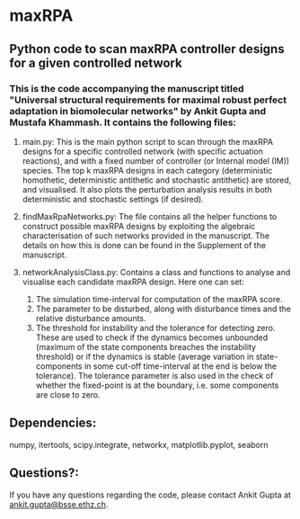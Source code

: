 # maxRPA

## Python code to scan maxRPA controller designs for a given controlled network

### This is the code accompanying the manuscript titled "Universal structural requirements for maximal robust perfect adaptation in biomolecular networks" by Ankit Gupta and Mustafa Khammash. It contains the following files:


1. main.py: This is the main python script to scan through the maxRPA designs for a specific controlled network (with specific actuation reactions), and with a fixed number of controller (or Internal model (IM)) species. The top k maxRPA designs in each category (deterministic homothetic, deterministic antithetic and stochastic antithetic) are stored, and visualised. It also plots the perturbation analysis results in both deterministic and stochastic settings (if desired).

  
2. findMaxRpaNetworks.py: The file contains all the helper functions to construct possible maxRPA designs by exploiting the algebraic characterisation of such networks provided in the manuscript. The details on how this is done can be found in the Supplement of the manuscript.

3. networkAnalysisClass.py: Contains a class and functions to analyse and visualise each candidate maxRPA design. Here one can set:
    1. The simulation time-interval for computation of the maxRPA score. 
    2. The parameter to be disturbed, along with disturbance times and the relative disturbance amounts.
    3. The threshold for instability and the tolerance for detecting zero. These are used to check if the dynamics becomes unbounded (maximum of the state      components breaches the instability threshold) or if the dynamics is stable (average variation in state-components in some cut-off time-interval at the end is below the tolerance). The tolerance parameter is also used in the check of whether the fixed-point is at the boundary, i.e. some components are close to zero.


## Dependencies: 
numpy, itertools, scipy.integrate, networkx, matplotlib.pyplot, seaborn

## Questions?:
If you have any questions regarding the code, please contact Ankit Gupta at ankit.gupta@bsse.ethz.ch. 
